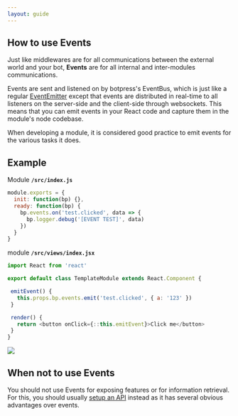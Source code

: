 ```yaml
---
layout: guide
---
```

## How to use Events

Just like middlewares are for all communications between the external world and your bot, **Events** are for all internal and inter-modules communications.

Events are sent and listened on by botpress's EventBus, which is just like a regular [EventEmitter](https://nodejs.org/api/events.html) except that events are distributed in real-time to all listeners on the server-side and the client-side through websockets. This means that you can emit events in your React code and capture them in the module's node codebase.

When developing a module, it is considered good practice to emit events for the various tasks it does.

## Example

Module **`/src/index.js`**

```js
module.exports = {
  init: function(bp) {},
  ready: function(bp) {
    bp.events.on('test.clicked', data => {
      bp.logger.debug('[EVENT TEST]', data)
    })
  }
}
```

module **`/src/views/index.jsx`**

```js
import React from 'react'

export default class TemplateModule extends React.Component {

 emitEvent() {
   this.props.bp.events.emit('test.clicked', { a: '123' })
 }

 render() {
   return <button onClick={::this.emitEvent}>Click me</button>
 }
}
```

![](https://raw.githubusercontent.com/botpress/botpress/master/assets/video-events-demo.gif)


## When not to use Events

You should not use Events for exposing features or for information retrieval. For this, you should usually [setup an API](./../api) instead as it has several obvious advantages over events.